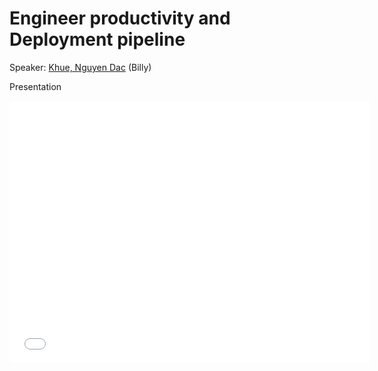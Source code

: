# Engineer productivity and Deployment pipeline

Speaker: [Khue, Nguyen Dac](../README.md#members) (Billy)

Presentation

<iframe src="//slides.com/super1ha1/deck-4/embed" width="576" height="420" scrolling="no" frameborder="0" webkitallowfullscreen mozallowfullscreen allowfullscreen></iframe>